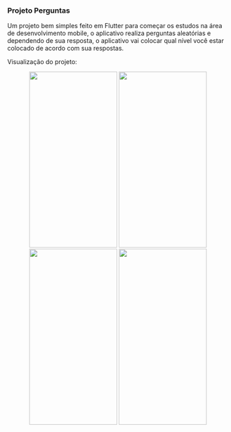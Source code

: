 ### Projeto Perguntas

Um projeto bem simples feito em Flutter para começar os estudos na área de desenvolvimento mobile, o aplicativo realiza perguntas aleatórias e dependendo de sua resposta, o aplicativo vai colocar qual nível você estar colocado de acordo com sua respostas. 

Visualização do projeto:

<p align="center">
  <img src="img_readme/tela01.jpeg" width="200" height="400">
  <img src="img_readme/tela02.jpeg" width="200" height="400">
  <img src="img_readme/tela03.jpeg" width="200" height="400">
  <img src="img_readme/tela04.jpeg" width="200" height="400">
</p>
